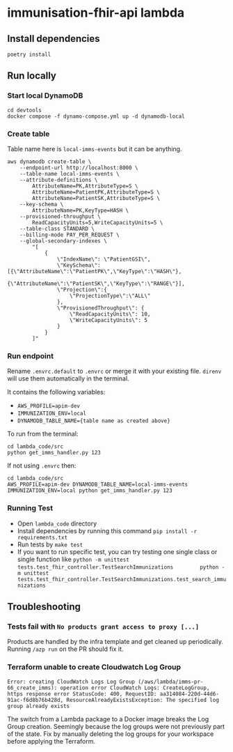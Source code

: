 # immunisation-fhir-api lambda

## Install dependencies

`poetry install`


## Run locally

### Start local DynamoDB

```shell
cd devtools
docker compose -f dynamo-compose.yml up -d dynamodb-local
```

### Create table

Table name here is `local-imms-events` but it can be anything.

```shell
aws dynamodb create-table \
    --endpoint-url http://localhost:8000 \
    --table-name local-imms-events \
    --attribute-definitions \
        AttributeName=PK,AttributeType=S \
        AttributeName=PatientPK,AttributeType=S \
        AttributeName=PatientSK,AttributeType=S \
    --key-schema \
        AttributeName=PK,KeyType=HASH \
    --provisioned-throughput \
        ReadCapacityUnits=5,WriteCapacityUnits=5 \
    --table-class STANDARD \
    --billing-mode PAY_PER_REQUEST \
    --global-secondary-indexes \
        "[
            {
                \"IndexName\": \"PatientGSI\",
                \"KeySchema\": [{\"AttributeName\":\"PatientPK\",\"KeyType\":\"HASH\"},
                                {\"AttributeName\":\"PatientSK\",\"KeyType\":\"RANGE\"}],
                \"Projection\":{
                    \"ProjectionType\":\"ALL\"
                },
                \"ProvisionedThroughput\": {
                    \"ReadCapacityUnits\": 10,
                    \"WriteCapacityUnits\": 5
                }
            }
        ]"
```

### Run endpoint

Rename `.envrc.default` to `.envrc` or merge it with your existing file. `direnv` will use them automatically in the terminal.

It contains the following variables:

- `AWS_PROFILE=apim-dev`
- `IMMUNIZATION_ENV=local` 
- `DYNAMODB_TABLE_NAME={table name as created above}`

To run from the terminal: 
```shell
cd lambda_code/src
python get_imms_handler.py 123
```

If not using `.envrc` then:
```shell
cd lambda_code/src
AWS_PROFILE=apim-dev DYNAMODB_TABLE_NAME=local-imms-events IMMUNIZATION_ENV=local python get_imms_handler.py 123
```

### Running Test

- Open `lambda_code` directory
- Install dependencies by running this command `pip install -r requirements.txt`
- Run tests by `make test`
- If you want to run specific test, you can try testing one single class or single function like 
  `python -m unittest tests.test_fhir_controller.TestSearchImmunizations        `
  `python -m unittest tests.test_fhir_controller.TestSearchImmunizations.test_search_immunizations`

## Troubleshooting

### Tests fail with `No products grant access to proxy [...]`

Products are handled by the infra template and get cleaned up periodically.
Running `/azp run` on the PR should fix it.


### Terraform unable to create Cloudwatch Log Group

`Error: creating CloudWatch Logs Log Group (/aws/lambda/imms-pr-66_create_imms): operation error CloudWatch Logs: CreateLogGroup, https response error StatusCode: 400, RequestID: aa314084-220d-44d6-91ac-f6d8b76b428d, ResourceAlreadyExistsException: The specified log group already exists`

The switch from a Lambda package to a Docker image breaks the Log Group creation.
Seemingly because the log groups were not previously part of the state.
Fix by manually deleting the log groups for your workspace before applying the Terraform.
